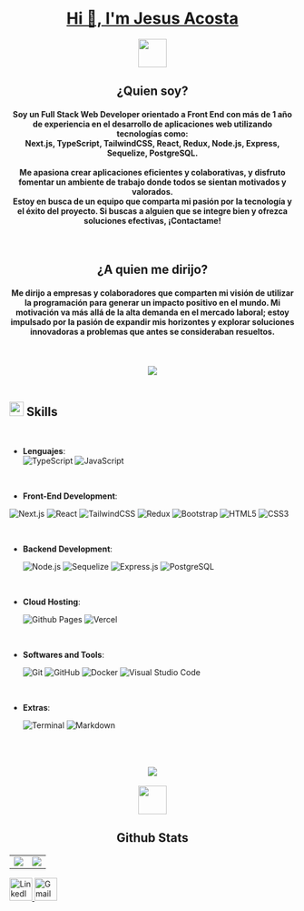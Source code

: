 <div align="center">
	<a href="https://portfolio-alejoandino.vercel.app/">
		 <h1 align="center">Hi 👋, I'm Jesus Acosta</h1>
  	</a>
</div>
<div align='center'>
<picture><img src = "https://github.com/7oSkaaa/7oSkaaa/blob/main/Images/about_me.gif?raw=true" width = 50px></picture>
</div>
<h2 align="center">¿Quien soy?</h2>
<h4 align="center">Soy un Full Stack Web Developer orientado a Front End con más de 1 año de experiencia en el desarrollo de aplicaciones web utilizando tecnologías como: <br/> <strong>Next.js, TypeScript, TailwindCSS, React, Redux, Node.js, Express, Sequelize, PostgreSQL.</strong> <br/> <br/> Me apasiona crear <strong>aplicaciones eficientes y colaborativas</strong>, y disfruto fomentar un ambiente de trabajo donde todos se sientan motivados y valorados. <br/>Estoy en busca de un equipo que comparta mi pasión por la tecnología y el éxito del proyecto. Si buscas a alguien que se integre bien y ofrezca soluciones efectivas, <strong>¡Contactame!</strong></h4>
<br/>
<h2 align="center">¿A quien me dirijo?</h2>
<h4 align="center">Me dirijo a empresas y colaboradores que comparten mi visión de utilizar la programación para generar un impacto positivo en el mundo.
Mi motivación va más allá de la alta demanda en el mercado laboral; estoy impulsado por la <strong>pasión de expandir mis horizontes</strong> y <strong>explorar soluciones innovadoras</strong> a problemas que antes se consideraban resueltos.</h4>
<br>
<br>
<div align='center'>
<img src="https://user-images.githubusercontent.com/73097560/115834477-dbab4500-a447-11eb-908a-139a6edaec5c.gif"><br><br>
</div>

## <img src="https://media2.giphy.com/media/QssGEmpkyEOhBCb7e1/giphy.gif?cid=ecf05e47a0n3gi1bfqntqmob8g9aid1oyj2wr3ds3mg700bl&rid=giphy.gif" width="25"><b> Skills</b>

<br>
<p align="center">

- **Lenguajes**:<br/>
  ![TypeScript](https://img.shields.io/badge/typescript-%23007ACC.svg?style=for-the-badge&logo=typescript&logoColor=white)
  ![JavaScript](https://img.shields.io/badge/JavaScript%20-%23F7DF1E.svg?style=for-the-badge&logo=javascript&logoColor=black)

<br/>   
    
- **Front-End Development**:

![Next.js](https://img.shields.io/badge/Next.js%20-%23000000.svg?style=for-the-badge&logo=next.js&logoColor=white)
![React](https://img.shields.io/badge/react-%2320232a.svg?style=for-the-badge&logo=react&logoColor=%2361DAFB)
![TailwindCSS](https://img.shields.io/badge/tailwindcss-%2338B2AC.svg?style=for-the-badge&logo=tailwind-css&logoColor=white)
![Redux](https://img.shields.io/badge/redux-%23593d88.svg?style=for-the-badge&logo=redux&logoColor=white)
![Bootstrap](https://img.shields.io/badge/bootstrap-%238511FA.svg?style=for-the-badge&logo=bootstrap&logoColor=white)
![HTML5](https://img.shields.io/badge/HTML5%20-%23E34F26.svg?style=for-the-badge&logo=html5&logoColor=white)
![CSS3](https://img.shields.io/badge/CSS%20-%231572B6.svg?style=for-the-badge&logo=css3&logoColor=white)

<br/>

- **Backend Development**:

  ![Node.js](https://img.shields.io/badge/Node.js%20-%23339933.svg?style=for-the-badge&logo=node.js&logoColor=white)
  ![Sequelize](https://img.shields.io/badge/Sequelize-52B0E7.svg?style=for-the-badge&logo=sequelize&logoColor=white)
  ![Express.js](https://img.shields.io/badge/express.js-%23404d59.svg?style=for-the-badge&logo=express&logoColor=%2361DAFB)
  ![PostgreSQL](https://img.shields.io/badge/PostgreSQL%20-%23336791.svg?style=for-the-badge&logo=postgresql&logoColor=white)

<br/>

- **Cloud Hosting**:

  ![Github Pages](https://img.shields.io/badge/GitHub%20Pages-%23327FC7.svg?style=for-the-badge&logo=github&logoColor=white)
  ![Vercel](https://img.shields.io/badge/vercel-%23000000.svg?style=for-the-badge&logo=vercel&logoColor=white)

<br/>

- **Softwares and Tools**:

  ![Git](https://img.shields.io/badge/git-%23F05033.svg?style=for-the-badge&logo=git&logoColor=white)
  ![GitHub](https://img.shields.io/badge/github-%23121011.svg?style=for-the-badge&logo=github&logoColor=white)
  ![Docker](https://img.shields.io/badge/Docker-2496ED.svg?style=for-the-badge&logo=docker&logoColor=white)
  ![Visual Studio Code](https://img.shields.io/badge/Visual%20Studio%20Code-0078d7.svg?style=for-the-badge&logo=visual-studio-code&logoColor=white)

<br/>

- **Extras**:

  ![Terminal](https://img.shields.io/badge/Terminal-%23054020?style=for-the-badge&logo=gnu-bash&logoColor=white)
  ![Markdown](https://img.shields.io/badge/markdown-%23000000.svg?style=for-the-badge&logo=markdown&logoColor=white)

</p>

<br/>
<br/>
<br/>

<div align='center'>
<img src="https://user-images.githubusercontent.com/73097560/115834477-dbab4500-a447-11eb-908a-139a6edaec5c.gif"><br><br>
</div>

<div align='center'>
<picture> <img src = "https://github.com/7oSkaaa/7oSkaaa/blob/main/Images/Statistics.gif?raw=true" width = 50px>  </picture>
</div>
<h2 align="center">Github Stats</h2>

<table align='center'>
	<tr>
		<td>
			<img src="https://github-readme-stats.vercel.app/api?username=Jessuss0&show_icons=true&theme=github_dark" />
		</td>
		<td>
			<img src="https://github-readme-stats.vercel.app/api/top-langs/?username=Jessuss0&show_icons=true&theme=github_dark&layout=compact&langs_count=8" />
		</td>
	</tr>
</table>

<a href="https://www.linkedin.com/in/jesus-acosta-42647a26a/" target="_blank">
  <img src="https://cdn-icons-png.flaticon.com/512/174/174857.png" alt="LinkedIn" width="40" height="40"/>
</a>
<a href="jesusacosta3321@gmail.com">
  <img src="https://cdn-icons-png.flaticon.com/512/732/732200.png" alt="Gmail" width="40" height="40"/>
</a>
